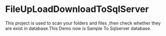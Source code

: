 # FileUpLoadDownloadToSqlServer
This project is used to scan your folders and files ,then check  whether they are exist in database.This Demo now is Sample To Sqlserver database.

